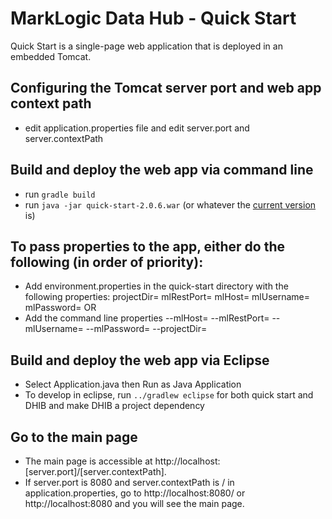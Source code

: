 # MarkLogic Data Hub - Quick Start

Quick Start is a single-page web application that is deployed in an embedded Tomcat. 

## Configuring the Tomcat server port and web app context path
- edit application.properties file and edit server.port and server.contextPath

## Build and deploy the web app via command line
- run ```gradle build```
- run ```java -jar quick-start-2.0.6.war``` (or whatever the [current version](https://github.com/marklogic/marklogic-data-hub/releases) is)


## To pass properties to the app, either do the following (in order of priority):
- Add environment.properties in the quick-start directory with the following properties:
projectDir=<projectDir>
mlRestPort=<host>
mlHost=<port>
mlUsername=<username>
mlPassword=<password>
OR
- Add the command line properties --mlHost=<host> --mlRestPort=<port> --mlUsername=<username> --mlPassword=<password> --projectDir=<projectDir>


## Build and deploy the web app via Eclipse
- Select Application.java then Run as Java Application
- To develop in eclipse, run ```../gradlew eclipse``` for both quick start and DHIB and make DHIB a project dependency

## Go to the main page
- The main page is accessible at http://localhost:[server.port]/[server.contextPath].
- If server.port is 8080 and server.contextPath is / in application.properties, go to http://localhost:8080/ or http://localhost:8080 and you will see the main page.
